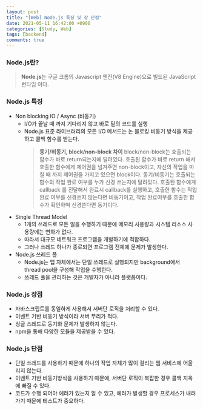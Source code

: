 ```yaml
---
layout: post
title: "[Web] Node.js 특징 및 장 단점"
date: 2021-05-11 16:42:00 +0900
categories: [Study, Web]
tags: [backend]
comments: true
---
```


### Node.js란?

> **Node.js**는 구글 크롬의 Javascript 엔진(V8 Engine)으로 빌드된 JavaScript 런타임 이다.

### Node.js 특징

- Non blocking IO / Async (비동기)
  - I/O가 끝날 때 까지 기다리지 않고 바로 밑의 코드를 실행
  - Node.js 표준 라이브러리의 모든 I/O 메서드는 논 블로킹 비동기 방식을 제공하고 콜백 함수를 받는다.
    > **동기/비동기, block/non-block 차이**
    > block/non-block는 호출되는 함수가 바로 return되는지에 달려있다. 호출된 함수가 바로 return 해서 호출한 함수에게 제어권을 넘겨주면 non-block이고, 자신의 작업을 마칠 때 까지 제어권을 가지고 있으면 block이다.
    > 동기/비동기는 호출되는 함수의 작업 완료 여부를 누가 신경 쓰는지에 달려있다. 호출된 함수에게 callback 를 전달해서 완료시 callback를 실행하고, 호출한 함수는 작업 완료 여부를 신경쓰지 않는다면 비동기이고, 작업 완료여부를 호출한 함수가 확인하며 신경쓴다면 동기이다.
- Single Thread Model
  - 1개의 쓰레드로 모든 일을 수행하기 때문에 메모리 사용량과 시스템 리소스 사용량에는 변화가 없다.
  - 따라서 대규모 네트워크 프로그램을 개발하기에 적합하다.
  - 그러나 쓰레드 하나가 종료되면 프로그램 전체에 문제가 발생한다.
- Node.js 쓰레드 풀
  - Node.js는 앱 자체에서는 단일 쓰레드로 실행되지만 background에서 thread pool을 구성해 작업을 수행한다.
  - 쓰레드 풀을 관리하는 것은 개발자가 아니라 플랫폼이다.

### Node.js 장점

- 자바스크립트를 동일하게 사용해서 서버단 로직을 처리할 수 있다.
- 이벤트 기반 비동기 방식이라 서버 무리가 적다.
- 싱글 스레드로 동기화 문제가 발생하지 않는다.
- npm을 통해 다양한 모듈을 제공받을 수 있다.

### Node.js 단점

- 단일 쓰레드를 사용하기 때문에 하나의 작업 자체가 많이 걸리는 웹 서비스에 어울리지 않는다.
- 이벤트 기반 비동기방식을 사용하기 때문에, 서버단 로직이 복잡한 경우 콜백 지옥에 빠질 수 있다.
- 코드가 수행 되어야 에러가 있는지 알 수 있고, 에러가 발생할 경우 프로세스가 내려가기 때문에 테스트가 중요하다.
